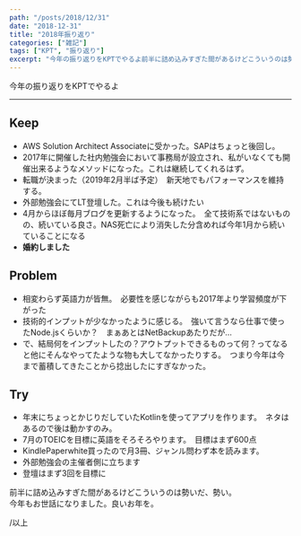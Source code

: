 ```yaml
---
path: "/posts/2018/12/31"
date: "2018-12-31"
title: "2018年振り返り"
categories: ["雑記"]
tags: ["KPT", "振り返り"]
excerpt: "今年の振り返りをKPTでやるよ前半に詰め込みすぎた間があるけどこういうのは勢いだ、勢い。  今年もお世話になりました。良いお年を。/以上"
---
```


今年の振り返りをKPTでやるよ

* * *

## Keep

* AWS Solution Architect Associateに受かった。SAPはちょっと後回し。
* 2017年に開催した社内勉強会において事務局が設立され、私がいなくても開催出来るようなメソッドになった。これは継続してくれるはず。
* 転職が決まった（2019年2月半ば予定）　新天地でもパフォーマンスを維持する。
* 外部勉強会にてLT登壇した。これは今後も続けたい
* 4月からほぼ毎月ブログを更新するようになった。　全て技術系ではないものの、続いている良さ。NAS死亡により消失した分含めれば今年1月から続いていることになる
* **婚約しました**

## Problem

* 相変わらず英語力が皆無。　必要性を感じながらも2017年より学習頻度が下がった
* 技術的インプットが少なかったように感じる。　強いて言うなら仕事で使ったNode.jsくらいか？　まぁあとはNetBackupあたりだが…
* で、結局何をインプットしたの？アウトプットできるものって何？ってなると他にそんなやってたような物も大してなかったりする。　つまり今年は今まで蓄積してきたことから捻出したにすぎなかった。

## Try

* 年末にちょっとかじりだしていたKotlinを使ってアプリを作ります。　ネタはあるので後は動かすのみ。
* 7月のTOEICを目標に英語をそろそろやります。　目標はまず600点
* KindlePaperwhite買ったので月3冊、ジャンル問わず本を読みます。
* 外部勉強会の主催者側に立ちます
* 登壇はまず3回を目標に

前半に詰め込みすぎた間があるけどこういうのは勢いだ、勢い。  
今年もお世話になりました。良いお年を。

/以上